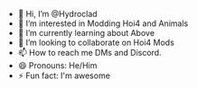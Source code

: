 - 👋 Hi, I’m @Hydroclad
- 👀 I’m interested in Modding  Hoi4 and Animals
- 🌱 I’m currently learning about Above
- 💞️ I’m looking to collaborate on Hoi4 Mods
- 📫 How to reach me DMs and Discord.
- 😄 Pronouns: He/Him
- ⚡ Fun fact: I'm awesome

<!---
Hydroclad/Hydroclad is a ✨ special ✨ repository because its `README.md` (this file) appears on your GitHub profile.
You can click the Preview link to take a look at your changes.
--->
